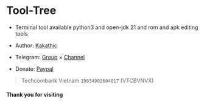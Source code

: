# Tool-Tree

+ Terminal tool available python3 and open-jdk 21 and rom and apk editing tools

+ Author: [Kakathic](https://t.me/kakathic)

+ Telegram: [Group](https://t.me/tooltree) × [Channel](https://t.me/tool_tree)

+ Donate: [Paypal](https://paypal.me/kakathic)

> Techcombank Vietnam `19034902604017` (VTCBVNVX)

#### Thank you for visiting



